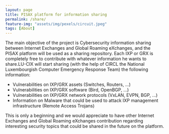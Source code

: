```yaml
---
layout: page
title: PISAX platform for information sharing
permalink: /share/
feature-img: "assets/img/pexels/circuit.jpeg"
tags: [About]
---
```


The main objective of the project is Cybersecurity information sharing between Internet Exchanges and Global Roaming eXchanges, and the PISAX platform will be used as a sharing repository. Each IXP or GRX is completely free to contribute with whatever information he wants to share.LU-CIX will start sharing (with the help of CIRCL the National Luxembourgish Computer Emergency Response Team) the following information:

- Vulnerabilities on IXP/GRX assets (Switches, Routers, ...)
- Vulnerabilities on IXP/GRX software (Bird, OpenBGP, ...)
- Vulnerabilities on IXP/GRX network protocols (VxLAN, EVPN, BGP, ...)
- Information on Malware that could be used to attack IXP management infrastructure (Remote Access Trojans)

This is only a beginning and we would appreciate to have other Internet Exchanges and Global Roaming eXchanges contribution regarding interesting security topics that could be shared in the future on the platform.
